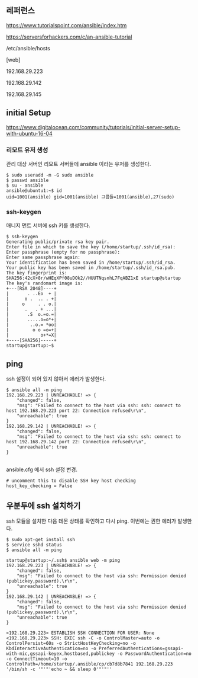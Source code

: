 ## 레퍼런스 ##

https://www.tutorialspoint.com/ansible/index.htm

https://serversforhackers.com/c/an-ansible-tutorial


/etc/ansible/hosts

[web]

192.168.29.223

192.168.29.142

192.168.29.145

## initial Setup ##

https://www.digitalocean.com/community/tutorials/initial-server-setup-with-ubuntu-16-04


### 리모트 유저 생성 ###

관리 대상 서버인 리모트 서버들에 ansible 이라는 유저를 생성한다. 

```
$ sudo useradd -m -G sudo ansible
$ passwd ansible
$ su - ansible
ansible@ubuntu1:~$ id
uid=1001(ansible) gid=1001(ansible) 그룹들=1001(ansible),27(sudo)
```


### ssh-keygen ###

매니지 먼트 서버에 ssh 키를 생성한다. 
```
$ ssh-keygen
Generating public/private rsa key pair.
Enter file in which to save the key (/home/startup/.ssh/id_rsa):
Enter passphrase (empty for no passphrase):
Enter same passphrase again:
Your identification has been saved in /home/startup/.ssh/id_rsa.
Your public key has been saved in /home/startup/.ssh/id_rsa.pub.
The key fingerprint is:
SHA256:42cX+8r/wHEqXPf08uDOk2//HUUTNqsnhL7FqABZ1xE startup@startup
The key's randomart image is:
+---[RSA 2048]----+
|       . ..Eo  + |
|      o .  .. . +|
|     o     . . o.|
|      .   . + ...|
|       .S  o.=o.=|
|       .....o=o*+|
|        ..o.= *oo|
|         o o =o=+|
|            o+*=X|
+----[SHA256]-----+
startup@startup:~$

```



## ping ##

ssh 설정이 되어 있지 않아서 에러가 발생한다. 

```
$ ansible all -m ping
192.168.29.223 | UNREACHABLE! => {
    "changed": false,
    "msg": "Failed to connect to the host via ssh: ssh: connect to host 192.168.29.223 port 22: Connection refused\r\n",
    "unreachable": true
}
192.168.29.142 | UNREACHABLE! => {
    "changed": false,
    "msg": "Failed to connect to the host via ssh: ssh: connect to host 192.168.29.142 port 22: Connection refused\r\n",
    "unreachable": true
}

```

##  ##
ansible.cfg 에서 ssh 설정 변경.
```
# uncomment this to disable SSH key host checking
host_key_checking = False
```




## 우분투에 ssh 설치하기 ##
ssh 모듈을 설치한 다음 데몬 상태를 확인하고 다시 ping.  이번에는 권한 에러가 발생한다. 

```
$ sudo apt-get install ssh 
$ service sshd status
$ ansible all -m ping

startup@startup:~/.ssh$ ansible web -m ping
192.168.29.223 | UNREACHABLE! => {
    "changed": false,
    "msg": "Failed to connect to the host via ssh: Permission denied (publickey,password).\r\n",
    "unreachable": true
}
192.168.29.142 | UNREACHABLE! => {
    "changed": false,
    "msg": "Failed to connect to the host via ssh: Permission denied (publickey,password).\r\n",
    "unreachable": true
}
```

```
<192.168.29.223> ESTABLISH SSH CONNECTION FOR USER: None
<192.168.29.223> SSH: EXEC ssh -C -o ControlMaster=auto -o ControlPersist=60s -o StrictHostKeyChecking=no -o KbdInteractiveAuthentication=no -o PreferredAuthentications=gssapi-with-mic,gssapi-keyex,hostbased,publickey -o PasswordAuthentication=no -o ConnectTimeout=10 -o ControlPath=/home/startup/.ansible/cp/cb7d8b7841 192.168.29.223 '/bin/sh -c '"'"'echo ~ && sleep 0'"'"''
```

